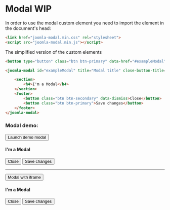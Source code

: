# Modal WIP

In order to use the modal custom element you need to import the element in the document's head:
```html
<link href="joomla-modal.min.css" rel="stylesheet">
<script src="joomla-modal.min.js"></script>
```

The simplified version of the custom elements
```html
<button type="button" class="btn btn-primary" data-href="#exampleModal">Launch demo modal</button>

<joomla-modal id="exampleModal" title="Modal title" close-button-title="Close" width="100%" height="400px" iframe="https://www.joomla.org">

	<section>
		<h4>I'm a Modal</h4>
	</section>
	<footer>
		<button class="btn btn-secondary" data-dismiss>Close</button>
		<button class="btn btn-primary">Save changes</button>
	</footer>
</joomla-modal>
```

### Modal demo:
<div class="mermaid">
<button type="button" class="btn btn-primary" data-href="#exampleModal1">Launch demo modal</button>
<joomla-modal id="exampleModal1" title="Modal title" close-button-title="Close" width="100%" height="400px">
<section>
	<h4>I'm a Modal</h4>
</section>
<footer>
	<button class="btn btn-secondary" data-dismiss>Close</button>
	<button class="btn btn-primary">Save changes</button>
</footer>
</joomla-modal>
<hr>
<button type="button" class="btn btn-primary" data-href="#exampleModal2">Modal with iframe</button>
<joomla-modal id="exampleModal2" title="Modal title" close-button-title="Close" width="100%" height="400px" iframe="https://www.joomla.org">
<section>
	<h4>I'm a Modal</h4>
</section>
<footer>
	<button class="btn btn-secondary" data-dismiss>Close</button>
	<button class="btn btn-primary">Save changes</button>
</footer>
</joomla-modal>
</div>
